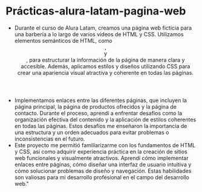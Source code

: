 <h1>Prácticas-alura-latam-pagina-web</h1> 

- Durante el curso de Alura Latam, creamos una página web ficticia para una barbería a lo largo de varios videos de HTML y CSS. Utilizamos elementos semánticos de HTML, como <header>, <footer> y <nav>, para estructurar la información de la página de manera clara y accesible. Además, aplicamos estilos y diseños utilizando CSS para crear una apariencia visual atractiva y coherente en todas las páginas.
- Implementamos enlaces entre las diferentes páginas, que incluyen la página principal, la página de productos ofrecidos y la página de contacto. Durante el proceso, aprendí a enfrentar desafíos como la organización efectiva del contenido y la aplicación de estilos coherentes en todas las páginas. Estos desafíos me enseñaron la importancia de una estructura y un orden adecuados para evitar problemas o inconsistencias en el futuro.
- Este proyecto me permitió familiarizarme con los fundamentos de HTML y CSS, así como adquirir experiencia práctica en la creación de sitios web funcionales y visualmente atractivos. Aprendí cómo implementar enlaces entre páginas, cómo diseñar una interfaz de usuario intuitiva y cómo solucionar problemas de diseño y navegación. Estas habilidades son valiosas para mi desarrollo profesional en el campo del desarrollo web."

